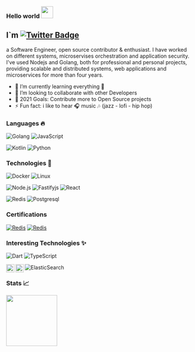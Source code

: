 ### Hello world <img src="https://files.aashutosh.dev/hey.gif" width="32px">


## I`m [![Twitter Badge](https://img.shields.io/badge/-@kenriortega-1ca0f1?style=flat-square&labelColor=1ca0f1&logo=twitter&logoColor=white&link=https://twitter.com/kenriortega)](https://twitter.com/kenriortega) 
<!-- [![Linkedin Badge](https://img.shields.io/badge/-aashutoshrathi-blue?style=flat-square&logo=Linkedin&logoColor=white&link=https://www.linkedin.com/in/aashutoshrathi/)](https://www.linkedin.com/in/aashutoshrathi/) -->
a Software Engineer, open source contributor & enthusiast. 
I have worked on different systems, microservises orchestration and application security. 
I've used Nodejs and Golang, both for professional and personal projects, providing scalable and distributed systems, web applications and microservices for more than four years.

- 🌱 I’m currently learning everything 🤣
- 👯 I’m looking to collaborate with other Developers
- 🥅 2021 Goals: Contribute more to Open Source projects
- ⚡ Fun fact: i like to hear 🎧 music 🎶 (jazz - lofi - hip hop)

### Languages 🔥

![Golang](https://img.shields.io/badge/-Golang-000?&logo=Go)
![JavaScript](https://img.shields.io/badge/-JavaScript-000?&logo=JavaScript)

![Kotlin](https://img.shields.io/badge/-Kotlin-000?&logo=Kotlin)
![Python](https://img.shields.io/badge/-Python-000?&logo=Python)

### Technologies 💪

![Docker](https://img.shields.io/badge/-Docker-000?&logo=Docker)
![Linux](https://img.shields.io/badge/-Linux-000?&logo=Linux)

![Node.js](https://img.shields.io/badge/-Node.js-000?&logo=node.js)
![Fastifyjs](https://img.shields.io/badge/-Fastifyjs-000?&logo=Fastify)
![React](https://img.shields.io/badge/-React-000?&logo=React)

![Redis](https://img.shields.io/badge/-Redis-000?&logo=Redis)
![Postgresql](https://img.shields.io/badge/-Postgresql-000?&logo=postgresql)

### Certifications


[![Redis](https://img.shields.io/badge/-RU202-000?&logo=Redis)](https://university.redislabs.com/certificates/8d654d8854ba464f8f4991780adb0ef8)
[![Redis](https://img.shields.io/badge/-RU330-000?&logo=Redis)](https://university.redislabs.com/certificates/041bc3bfb8584bfb8a55f3cd11a0e12c)

### Interesting Technologies ✨

![Dart](https://img.shields.io/badge/-Flutter-000?&logo=flutter)
![TypeScript](https://img.shields.io/badge/-TypeScript-000?&logo=TypeScript)

![ElasticSearch](https://img.shields.io/badge/-ElasticSearch-000?&logo=elasticsearch)
<img align="left" alt="Apache Kafka" width="22px" src="https://upload.wikimedia.org/wikipedia/commons/0/05/Apache_kafka.svg" />
<img align="left" alt="Prometheus" width="22px" src="https://upload.wikimedia.org/wikipedia/commons/3/38/Prometheus_software_logo.svg" />
<br/>


### Stats 📈

<img height="137px" src="https://github-readme-stats.vercel.app/api?username=kenriortega" />

